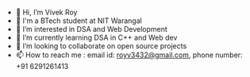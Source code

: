 - 👋 Hi, I’m Vivek Roy
- 🏫 I'm a BTech student at NIT Warangal 
- 👀 I’m interested in DSA and Web Development
- 🌱 I’m currently learning DSA in C++ and Web dev
- 💞️ I’m looking to collaborate on open source projects
- 📫 How to reach me : email id: royv3432@gmail.com, phone number: +91 6291261413

<!---
VRoy3006/VRoy3006 is a ✨ special ✨ repository because its `README.md` (this file) appears on your GitHub profile.
You can click the Preview link to take a look at your changes.
--->
